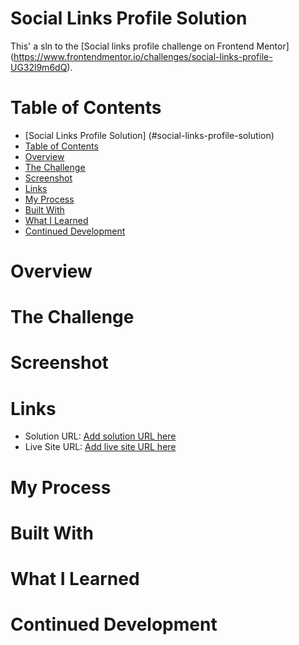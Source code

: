 # Social Links Profile Solution
This' a sln to the 
    [Social links profile challenge on Frontend Mentor]
    (https://www.frontendmentor.io/challenges/social-links-profile-UG32l9m6dQ).

# Table of Contents
- [Social Links Profile Solution]    (#social-links-profile-solution)
- [Table of Contents](#table-of-contents)
- [Overview](#overview)
- [The Challenge](#the-challenge)
- [Screenshot](#screenshot)
- [Links](#links)
- [My Process](#my-process)
- [Built With](#built-with)
- [What I Learned](#what-i-learned)
- [Continued Development](#continued-development)

# Overview
# The Challenge
# Screenshot
# Links
- Solution URL: [Add solution URL here](https://your-solution-url.com)
- Live Site URL: [Add live site URL here](https://your-live-site-url.com)
# My Process
# Built With
# What I Learned
# Continued Development

